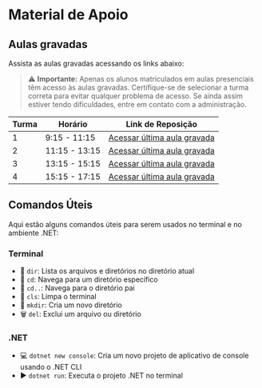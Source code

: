 # Material de Apoio



## Aulas gravadas
Assista as aulas gravadas acessando os links abaixo:

> :warning: **Importante:** Apenas os alunos matriculados em aulas presenciais têm acesso às aulas gravadas. Certifique-se de selecionar a turma correta para evitar qualquer problema de acesso. Se ainda assim estiver tendo dificuldades, entre em contato com a administração.

| Turma | Horário          | Link de Reposição                                     |
|-------|------------------|-------------------------------------------------------|
| 1     | 9:15 - 11:15     | [Acessar última aula gravada](https://1drv.ms/f/s!AABDE_eMAQ0LgoEA?e=UBJCRY) |
| 2     | 11:15 - 13:15    | [Acessar última aula gravada](https://1drv.ms/f/s!AABDE_eMAQ0LgoEA?e=UBJCRY) |
| 3     | 13:15 - 15:15    | [Acessar última aula gravada](https://1drv.ms/f/s!AABDE_eMAQ0LgoEA?e=UBJCRY) |
| 4     | 15:15 - 17:15    | [Acessar última aula gravada](https://1drv.ms/f/s!AABDE_eMAQ0LgoEA?e=UBJCRY) |

## Comandos Úteis

Aqui estão alguns comandos úteis para serem usados no terminal e no ambiente .NET:

### Terminal

- :file_folder: `dir`: Lista os arquivos e diretórios no diretório atual
- :open_file_folder: `cd`: Navega para um diretório específico
- :arrow_up_small: `cd..`: Navega para o diretório pai
- :broom: `cls`: Limpa o terminal
- :file_folder: `mkdir`: Cria um novo diretório
- :wastebasket: `del`: Exclui um arquivo ou diretório

### .NET

- :computer: `dotnet new console`: Cria um novo projeto de aplicativo de console usando o .NET CLI
- :arrow_forward: `dotnet run`: Executa o projeto .NET no terminal
